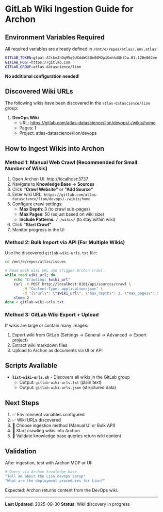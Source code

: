 # GitLab Wiki Ingestion Guide for Archon

## Environment Variables Required

All required variables are already defined in `/mnt/e/repos/atlas/.env.atlas`:

```bash
GITLAB_TOKEN=glpat-A7skmJhDq95q9UXddWG3Om86MQp1OmhhdGhlCw.01.120e062ee
GITLAB_HOST=https://gitlab.com
GITLAB_GROUP=atlas-datascience/lion
```

**No additional configuration needed!**

## Discovered Wiki URLs

The following wikis have been discovered in the `atlas-datascience/lion` group:

1. **DevOps Wiki**
   - URL: https://gitlab.com/atlas-datascience/lion/devops/-/wikis/home
   - Pages: 1
   - Project: atlas-datascience/lion/devops

## How to Ingest Wikis into Archon

### Method 1: Manual Web Crawl (Recommended for Small Number of Wikis)

1. Open Archon UI: http://localhost:3737
2. Navigate to **Knowledge Base** → **Sources**
3. Click **"Crawl Website"** or **"Add Source"**
4. Enter wiki URL: `https://gitlab.com/atlas-datascience/lion/devops/-/wikis/home`
5. Configure crawl settings:
   - **Max Depth**: 3 (to crawl sub-pages)
   - **Max Pages**: 50 (adjust based on wiki size)
   - **Include Patterns**: `/-/wikis/` (to stay within wiki)
6. Click **"Start Crawl"**
7. Monitor progress in the UI

### Method 2: Bulk Import via API (For Multiple Wikis)

Use the discovered `gitlab-wiki-urls.txt` file:

```bash
cd /mnt/e/repos/atlas/issues

# Read each wiki URL and trigger Archon crawl
while read wiki_url; do
    echo "Crawling: $wiki_url"
    curl -X POST http://localhost:8181/api/sources/crawl \
        -H "Content-Type: application/json" \
        -d "{\"url\": \"$wiki_url\", \"max_depth\": 3, \"max_pages\": 50}"
    sleep 2
done < gitlab-wiki-urls.txt
```

### Method 3: GitLab Wiki Export + Upload

If wikis are large or contain many images:

1. Export wiki from GitLab (Settings → General → Advanced → Export project)
2. Extract wiki markdown files
3. Upload to Archon as documents via UI or API

## Scripts Available

- **`list-wiki-urls.sh`** - Discovers all wikis in the GitLab group
  - Output: `gitlab-wiki-urls.txt` (plain text)
  - Output: `gitlab-wiki-urls.json` (structured data)

## Next Steps

1. ✅ Environment variables configured
2. ✅ Wiki URLs discovered
3. 🔄 Choose ingestion method (Manual UI or Bulk API)
4. 🔄 Start crawling wikis into Archon
5. 🔄 Validate knowledge base queries return wiki content

## Validation

After ingestion, test with Archon MCP or UI:

```bash
# Query via Archon knowledge base
"Tell me about the Lion devops setup"
"What are the deployment procedures for Lion?"
```

Expected: Archon returns content from the DevOps wiki.

---

**Last Updated**: 2025-09-30
**Status**: Wiki discovery in progress
